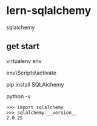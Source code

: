 # lern-sqlalchemy
sqlalchemy

## get start

virtualenv env 

env\Scripts\activate

pip install SQLAlchemy

python -v

```
>>> import sqlalchemy
>>> sqlalchemy.__version__  
2.0.25
```
